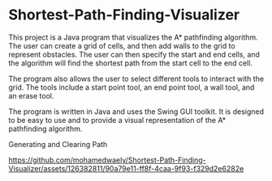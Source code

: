 # Shortest-Path-Finding-Visualizer

This project is a Java program that visualizes the A* pathfinding algorithm. The user can create a grid of cells, and then add walls to the grid to represent obstacles. The user can then specify the start and end cells, and the algorithm will find the shortest path from the start cell to the end cell.

The program also allows the user to select different tools to interact with the grid. The tools include a start point tool, an end point tool, a wall tool, and an erase tool.

The program is written in Java and uses the Swing GUI toolkit. It is designed to be easy to use and to provide a visual representation of the A* pathfinding algorithm.

Generating and Clearing Path

https://github.com/mohamedwaely/Shortest-Path-Finding-Visualizer/assets/126382811/90a79e11-ff8f-4caa-9f93-f329d2e6282e



